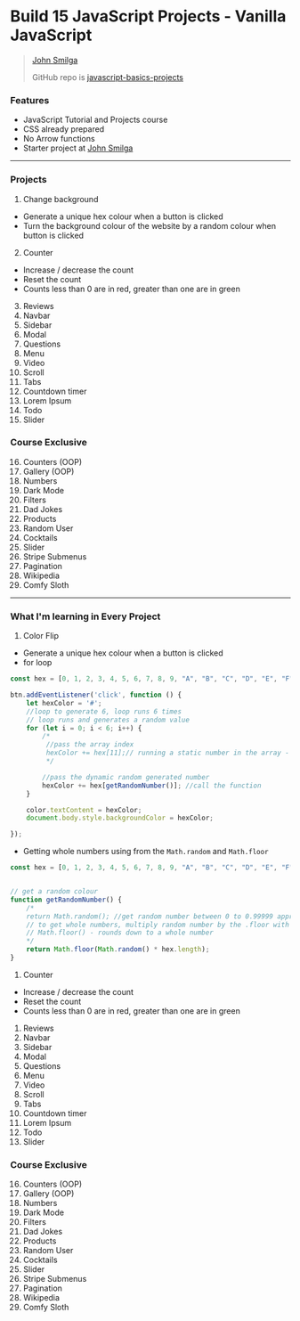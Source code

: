 # Build 15 JavaScript Projects - Vanilla JavaScript
> [John Smilga](https://www.johnsmilga.com)
> 
> GitHub repo is [javascript-basics-projects](https://www.github.com/john-smilga/javascript-basics-projects)

### Features
- JavaScript Tutorial and Projects course
- CSS already prepared
- No Arrow functions
- Starter project at [John Smilga](https://www.johnsmilga.com)

<hr>

### Projects
1. Change background
- Generate a unique hex colour when a button is clicked
- Turn the background colour of the website by a random colour when button is clicked
  
2. Counter
- Increase / decrease the count
- Reset the count
- Counts less than 0 are in red, greater than one are in green   

3. Reviews
4. Navbar
5. Sidebar
6. Modal
7. Questions
8. Menu
9.  Video
10. Scroll
11. Tabs
12. Countdown timer
13. Lorem Ipsum
14. Todo
15. Slider
    
### Course Exclusive
16. Counters (OOP)
17. Gallery (OOP)
18. Numbers
19. Dark Mode
20. Filters
21. Dad Jokes
22. Products
23. Random User
24. Cocktails
25. Slider
26. Stripe Submenus
27. Pagination
28. Wikipedia
29. Comfy Sloth


<hr>

### What I'm learning in Every Project
1. Color Flip
- Generate a unique hex colour when a button is clicked
- for loop 
```javascript
const hex = [0, 1, 2, 3, 4, 5, 6, 7, 8, 9, "A", "B", "C", "D", "E", "F"];

btn.addEventListener('click', function () {
    let hexColor = '#';
    //loop to generate 6, loop runs 6 times
    // loop runs and generates a random value
    for (let i = 0; i < 6; i++) {
        /*
         //pass the array index
         hexColor += hex[11];// running a static number in the array - need dynamic color generated randomly
         */

        //pass the dynamic random generated number
        hexColor += hex[getRandomNumber()]; //call the function
    }

    color.textContent = hexColor;
    document.body.style.backgroundColor = hexColor;

});


```
- Getting whole numbers using from the `Math.random` and `Math.floor`
```javascript
const hex = [0, 1, 2, 3, 4, 5, 6, 7, 8, 9, "A", "B", "C", "D", "E", "F"];


// get a random colour
function getRandomNumber() {
    /*
    return Math.random(); //get random number between 0 to 0.99999 appr 1
    // to get whole numbers, multiply random number by the .floor with the length of the array
    // Math.floor() - rounds down to a whole number
    */
    return Math.floor(Math.random() * hex.length);
}
```
  
1. Counter
- Increase / decrease the count
- Reset the count
- Counts less than 0 are in red, greater than one are in green   

1. Reviews
2. Navbar
3. Sidebar
4. Modal
5. Questions
6. Menu
7.  Video
8.  Scroll
9.  Tabs
10. Countdown timer
11. Lorem Ipsum
12. Todo
13. Slider
    
### Course Exclusive
16. Counters (OOP)
17. Gallery (OOP)
18. Numbers
19. Dark Mode
20. Filters
21. Dad Jokes
22. Products
23. Random User
24. Cocktails
25. Slider
26. Stripe Submenus
27. Pagination
28. Wikipedia
29. Comfy Sloth

